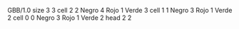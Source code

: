 <gs-board without-header> GBB/1.0
size 3 3
cell 2 2 Negro 4 Rojo 1 Verde 3 
cell 1 1 Negro 3 Rojo 1 Verde 2 
cell 0 0 Negro 3 Rojo 1 Verde 2 
head 2 2 </gs-board>